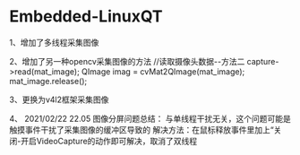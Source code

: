 # Embedded-LinuxQT

1、增加了多线程采集图像

2、增加了另一种opencv采集图像的方法
//读取摄像头数据--方法二
    capture->read(mat_image);
    QImage imag = cvMat2QImage(mat_image);
    mat_image.release();

3、更换为v4l2框架采集图像

4、
2021/02/22 22.05
图像分屏问题总结：
与单线程干扰无关，这个问题可能是触摸事件干扰了采集图像的缓冲区导致的
解决方法：在鼠标释放事件里加上“关闭-开启VideoCapture的动作即可解决，取消了双线程
